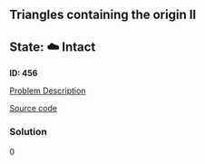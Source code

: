 ## Triangles containing the origin II

## State: :cloud: **Intact**

**ID: 456**

[Problem Description](https://projecteuler.net/problem=456)

[Source code](main.cpp)

### Solution
0